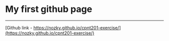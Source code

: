 # My first github page

---

[Github link - https://nozky.github.io/cpnt201-exercise/](https://nozky.github.io/cpnt201-exercise/)
